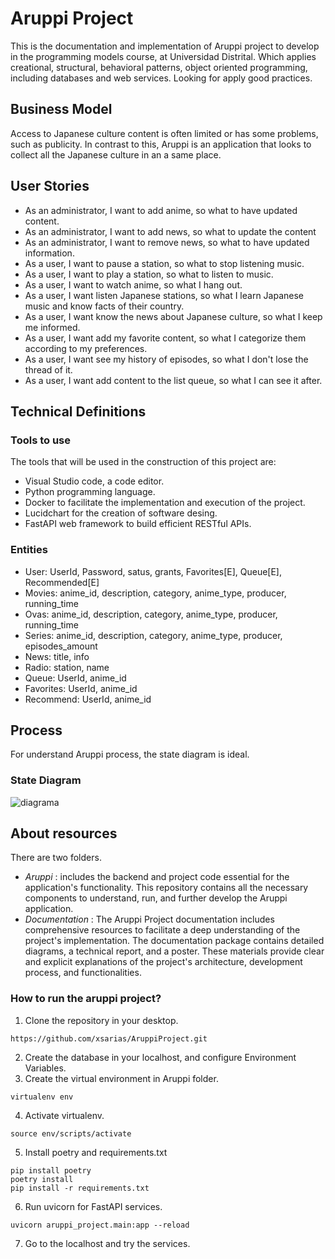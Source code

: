 # Aruppi Project
This is the documentation and implementation of Aruppi project to develop in the programming models course, at Universidad Distrital. Which applies creational, structural, behavioral  patterns, object oriented programming, including databases and web services. Looking for apply good practices.

## Business Model
Access to Japanese culture content is often limited or has some problems, such as publicity. In contrast to this, Aruppi is an application that looks to collect all the Japanese culture in an a same place.

## User Stories
- As an administrator, I want to add anime, so what to have updated content. 
- As an administrator, I want to add news, so what to update the content 
- As an administrator, I want to remove news, so what to have updated information.
- As a user, I want to pause a station, so what to stop listening music.
- As a user, I want to play a station, so what to listen to music.
- As a user, I want to watch anime, so what I hang out.
- As a user, I want listen Japanese stations, so what I learn Japanese music and know facts of their country.
- As a user, I want know the news about Japanese culture, so what I keep me informed.
- As a user, I want add my favorite content, so what I categorize them according to my preferences.
- As a user, I want see my history of episodes, so what I don't lose the thread of it.
- As a user, I want add content to the list queue, so what I can see it after.

## Technical Definitions
### Tools to use
The tools that will be used in the construction of this project are: 
-  Visual Studio code, a code editor.
-  Python programming language.
-  Docker to facilitate the implementation and execution of the project.
-  Lucidchart for the creation of software desing.
-  FastAPI web framework to build efficient RESTful APIs.

### Entities
- User: UserId, Password, satus, grants, Favorites[E], Queue[E], Recommended[E]
- Movies: anime_id, description, category, anime_type, producer, running_time
- Ovas: anime_id, description, category, anime_type, producer, running_time
- Series:  anime_id, description, category, anime_type, producer, episodes_amount
- News:  title, info
- Radio: station, name
- Queue: UserId, anime_id
- Favorites: UserId, anime_id
- Recommend: UserId, anime_id

## Process
For understand Aruppi process, the state diagram is ideal.

### State Diagram
![diagrama](Documentation/Diagrams/state_diagram.jpeg)

## About resources

There are two folders.
- _Aruppi_ : includes the backend and project code essential for the application's functionality. This repository contains all the necessary components to understand, run, and further develop the Aruppi application.
- _Documentation_ : The Aruppi Project documentation includes comprehensive resources to facilitate a deep understanding of the project's implementation. The documentation package contains detailed diagrams, a technical report, and a poster. These materials provide clear and explicit explanations of the project's architecture, development process, and functionalities.

### How to run the aruppi project?

1. Clone the repository in your desktop.
```[bash]
https://github.com/xsarias/AruppiProject.git
```
2. Create the database in your localhost, and configure Environment Variables.
3. Create the virtual environment in Aruppi folder.
```[bash]
virtualenv env
```
4. Activate virtualenv.
```[bash]
source env/scripts/activate
```

5. Install poetry and requirements.txt
```[bash]
pip install poetry
poetry install
pip install -r requirements.txt
```

6. Run uvicorn for FastAPI services.
```[bash]
uvicorn aruppi_project.main:app --reload
```

7. Go to the localhost and try the services.